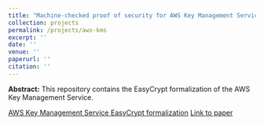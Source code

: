 ```yaml
---
title: "Machine-checked proof of security for AWS Key Management Service"
collection: projects
permalink: /projects/aws-kms
excerpt: ''
date: ''
venue: ''
paperurl: ''
citation: ''
---
```

**Abstract:** This repository contains the EasyCrypt formalization of the AWS Key Management Service.

[AWS Key Management Service EasyCrypt formalization](https://gitlab.com/kmsver/kmsdmp)
[Link to paper](https://vm2p.github.io/publication/2019-11-12-paper-ccs19)